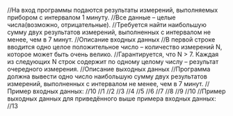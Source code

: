    //На вход программы подаются результаты измерений, выполняемых прибором с интервалом 1 минуту.
        //Все данные – целые числа(возможно, отрицательные). 
        //Требуется найти наибольшую сумму двух результатов измерений, выполненных с интервалом не менее, чем в 7 минут.
        //Описание входных данных
        //В первой строке вводится одно целое положительное число – количество измерений N, которое может быть очень велико.
        //Гарантируется, что N > 7. Каждая из следующих N строк содержит по одному целому числу – результат очередного измерения.
        //Описание выходных данных
        //Программа должна вывести одно число наибольшую сумму двух результатов измерений, выполненных с интервалом не менее, чем в 7 минут.
        //Пример входных данных:
        //10
        //1
        //2
        //3
        //4
        //5
        //6
        //7
        //8
        //9
        //10
        //Пример выходных данных для приведённого выше примера входных данных:
        //13
